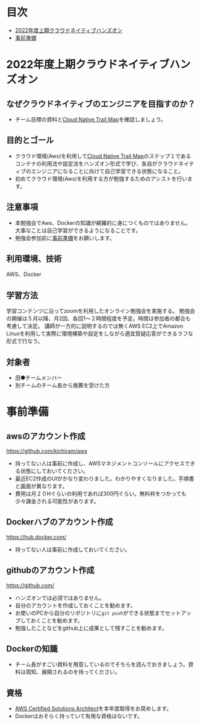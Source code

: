 # 目次
- [2022年度上期クラウドネイティブハンズオン](#2022年度上期クラウドネイティブハンズオン)
- [事前準備](#事前準備)

# 2022年度上期クラウドネイティブハンズオン
## なぜクラウドネイティブのエンジニアを目指すのか？
- チーム目標の資料と[Cloud Native Trail Map](https://thinkit.co.jp/article/18243)を確認しましょう。

## 目的とゴール
- クラウド環境(Aws)を利用して[Cloud Native Trail Map](https://thinkit.co.jp/article/18243)のステップ１であるコンテナの利用法や設定法をハンズオン形式で学び、各自がクラウドネイティブのエンジニアになることに向けて自己学習できる状態になること。
- 初めてクラウド環境(Aws)を利用する方が勉強するためのアシストを行います。

## 注意事項
- 本勉強会でAws、Dockerの知識が網羅的に身につくものではありません。大事なことは自己学習ができるようになることです。
- 勉強会参加前に[事前準備](#事前準備)をお願いします。

## 利用環境、技術
AWS、Docker

## 学習方法
学習コンテンツに沿ってzoomを利用したオンライン勉強会を実施する。
勉強会の開催は５月以降、月2回、各回1〜２時間程度を予定。時間は参加者の都合も考慮して決定。
講師が一方的に説明するのでは無くAWS EC2上でAmazon Linuxを利用して実際に環境構築や設定をしながら適宜質疑応答ができるラフな形式で行なう。

## 対象者
- 田●チームメンバー
- 別チームのチーム長から推薦を受けた方

# 事前準備
## awsのアカウント作成
https://github.com/kichiram/aws
- 持ってない人は事前に作成し、AWSマネジメントコンソールにアクセスできる状態にしておいてください。
- 最近EC2作成のUIがかなり変わりました。わかりやすくなりました。手順書と画面が異なります。
- 費用は月２０Hぐらいの利用であれば300円ぐらい。無料枠をつかっても少々課金される可能性があります。

## Dockerハブのアカウント作成
https://hub.docker.com/
- 持ってない人は事前に作成しておいてください。

## githubのアカウント作成
https://github.com/
- ハンズオンでは必須ではありません。
- 自分のアカウントを作成しておくことを勧めます。
- お使いのPCから自分のリポジトリに`git push`ができる状態までセットアップしておくことを勧めます。
- 勉強したことなどをgithub上に成果として残すことを勧めます。

## Dockerの知識
- チーム長がすごい資料を用意しているのでそちらを読んでおきましょう。資料は周知、展開されるのを待ってください。

## 資格
- [AWS Certified Solutions Architect](https://aws.amazon.com/jp/certification/certified-solutions-architect-associate/)を本年度取得をお奨めします。
- Dockerはおそらく持っていて有用な資格はないです。
